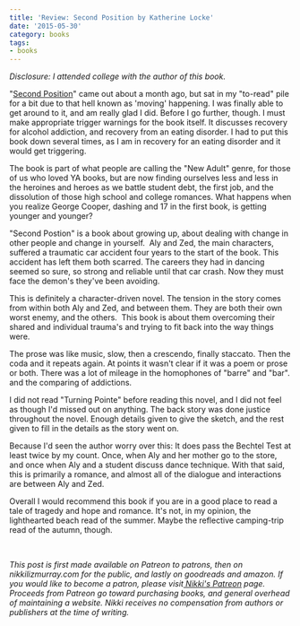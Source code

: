 ```yaml
---
title: 'Review: Second Position by Katherine Locke'
date: '2015-05-30'
category: books
tags:
- books
---
```


<em>Disclosure: I attended college with the author of this book.</em>

"<a href="http://www.amazon.com/gp/product/B00SVWX5TM/ref=as_li_tl?ie=UTF8&amp;camp=1789&amp;creative=9325&amp;creativeASIN=B00SVWX5TM&amp;linkCode=as2&amp;tag=nikkmurr-20&amp;linkId=5PTEVH5ZVSSDMKCG" target="_blank">Second Position</a>" came out about a month ago, but sat in my "to-read" pile for a bit due to that hell known as 'moving' happening. I was finally able to get around to it, and am really glad I did. Before I go further, though. I must make appropriate trigger warnings for the book itself. It discusses recovery for alcohol addiction, and recovery from an eating disorder. I had to put this book down several times, as I am in recovery for an eating disorder and it would get triggering.

The book is part of what people are calling the "New Adult" genre, for those of us who loved YA books, but are now finding ourselves less and less in the heroines and heroes as we battle student debt, the first job, and the dissolution of those high school and college romances. What happens when you realize George Cooper, dashing and 17 in the first book, is getting younger and younger?

"Second Postion" is a book about growing up, about dealing with change in other people and change in yourself.  Aly and Zed, the main characters, suffered a traumatic car accident four years to the start of the book. This accident has left them both scarred. The careers they had in dancing seemed so sure, so strong and reliable until that car crash. Now they must face the demon's they've been avoiding.

This is definitely a character-driven novel. The tension in the story comes from within both Aly and Zed, and between them. They are both their own worst enemy, and the others.  This book is about them overcoming their shared and individual trauma's and trying to fit back into the way things were.

The prose was like music, slow, then a crescendo, finally staccato. Then the coda and it repeats again. At points it wasn't clear if it was a poem or prose or both. There was a lot of mileage in the homophones of "barre" and "bar". and the comparing of addictions.

I did not read "Turning Pointe" before reading this novel, and I did not feel as though I'd missed out on anything. The back story was done justice throughout the novel. Enough details given to give the sketch, and the rest given to fill in the details as the story went on.

Because I'd seen the author worry over this: It does pass the Bechtel Test at least twice by my count. Once, when Aly and her mother go to the store, and once when Aly and a student discuss dance technique. With that said, this is primarily a romance, and almost all of the dialogue and interactions are between Aly and Zed.

Overall I would recommend this book if you are in a good place to read a tale of tragedy and hope and romance. It's not, in my opinion, the lighthearted beach read of the summer. Maybe the reflective camping-trip read of the autumn, though.

&nbsp;

<em>This post is first made available on Patreon to patrons, then on nikkilizmurray.com for the public, and lastly on goodreads and amazon. If you would like to become a patron, please visit<a href="https://www.patreon.com/NikkiMurray?ty=c" target="_blank"> Nikki's Patreon</a> page. Proceeds from Patreon go toward purchasing books, and general overhead of maintaining a website. Nikki receives no compensation from authors or publishers at the time of writing.</em>
